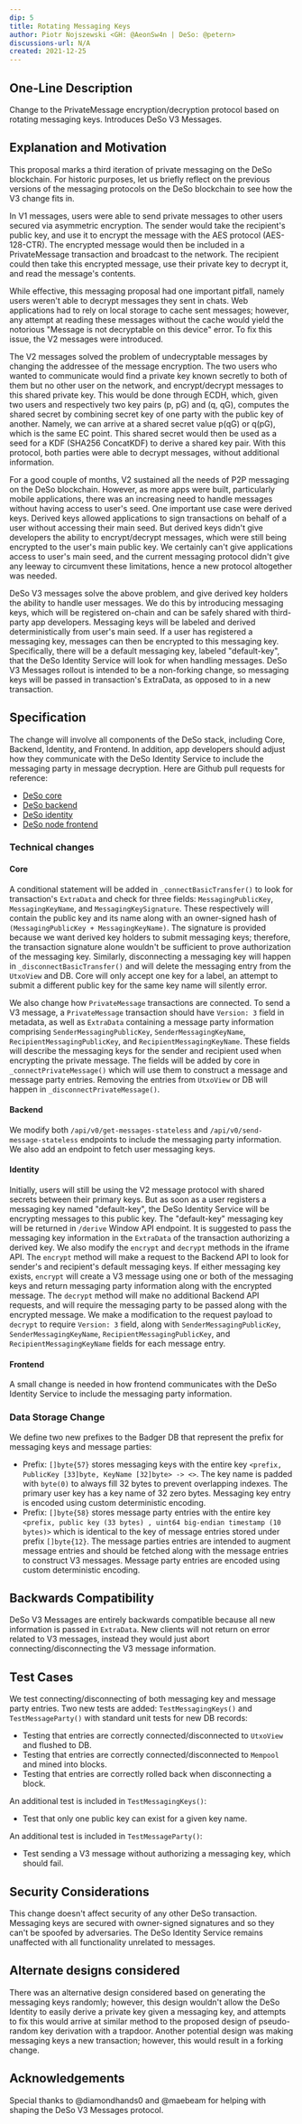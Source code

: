 ```yaml
---
dip: 5
title: Rotating Messaging Keys
author: Piotr Nojszewski <GH: @AeonSw4n | DeSo: @petern> 
discussions-url: N/A
created: 2021-12-25
---
```


## One-Line Description

Change to the PrivateMessage encryption/decryption protocol based on rotating messaging keys. Introduces DeSo V3 Messages.

## Explanation and Motivation
This proposal marks a third iteration of private messaging on the DeSo blockchain. For historic purposes, let us briefly reflect on the previous versions of the messaging protocols on the DeSo blockchain to see how the V3 change fits in. 

In V1 messages, users were able to send private messages to other users secured via asymmetric encryption. The sender would take the recipient's public key, and use it to encrypt the message with the AES protocol (AES-128-CTR). The encrypted message would then be included in a PrivateMessage transaction and broadcast to the network. The recipient could then take this encrypted message, use their private key to decrypt it, and read the message's contents. 

While effective, this messaging proposal had one important pitfall, namely users weren't able to decrypt messages they sent in chats. Web applications had to rely on local storage to cache sent messages; however, any attempt at reading these messages without the cache would yield the notorious "Message is not decryptable on this device" error. To fix this issue, the V2 messages were introduced.

The V2 messages solved the problem of undecryptable messages by changing the addressee of the message encryption. The two users who wanted to communicate would find a private key known secretly to both of them but no other user on the network, and encrypt/decrypt messages to this shared private key. This would be done through ECDH, which, given two users and respectively two key pairs (p, pG) and (q, qG), computes the shared secret by combining secret key of one party with the public key of another. Namely, we can arrive at a shared secret value p(qG) or q(pG), which is the same EC point. This shared secret would then be used as a seed for a KDF (SHA256 ConcatKDF) to derive a shared key pair. With this protocol, both parties were able to decrypt messages, without additional information.

For a good couple of months, V2 sustained all the needs of P2P messaging on the DeSo blockchain. However, as more apps were built, particularly mobile applications, there was an increasing need to handle messages without having access to user's seed. One important use case were derived keys. Derived keys allowed applications to sign transactions on behalf of a user without accessing their main seed. But derived keys didn't give developers the ability to encrypt/decrypt messages, which were still being encrypted to the user's main public key. We certainly can't give applications access to user's main seed, and the current messaging protocol didn't give any leeway to circumvent these limitations, hence a new protocol altogether was needed.

DeSo V3 messages solve the above problem, and give derived key holders the ability to handle user messages. We do this by introducing messaging keys, which will be registered on-chain and can be safely shared with third-party app developers. Messaging keys will be labeled and derived deterministically from user's main seed. If a user has registered a messaging key, messages can then be encrypted to this messaging key. Specifically, there will be a default messaging key, labeled "default-key", that the DeSo Identity Service will look for when handling messages. DeSo V3 Messages rollout is intended to be a non-forking change, so messaging keys will be passed in transaction's ExtraData, as opposed to in a new transaction.

## Specification
The change will involve all components of the DeSo stack, including Core, Backend, Identity, and Frontend. In addition, app developers should adjust how they communicate with the DeSo Identity Service to include the messaging party in message decryption. Here are Github pull requests for reference:
- [DeSo core](https://github.com/deso-protocol/core/pull/170)
- [DeSo backend](https://github.com/deso-protocol/backend/pull/253)
- [DeSo identity](https://github.com/deso-protocol/identity/pull/107)
- [DeSo node frontend](https://github.com/deso-protocol/frontend/pull/543)

### Technical changes

#### Core
A conditional statement will be added in `_connectBasicTransfer()` to look for transaction's `ExtraData` and check for three fields: `MessagingPublicKey`, `MessagingKeyName`, and `MessagingKeySignature`. These respectively will contain the public key and its name along with an owner-signed hash of `(MessagingPublicKey + MessagingKeyName)`. The signature is provided because we want derived key holders to submit messaging keys; therefore, the transaction signature alone wouldn't be sufficient to prove authorization of the messaging key. Similarly, disconnecting a messaging key will happen in `_disconnectBasicTransfer()` and will delete the messaging entry from the `UtxoView` and DB. Core will only accept one key for a label, an attempt to submit a different public key for the same key name will silently error.

We also change how `PrivateMessage` transactions are connected. To send a V3 message, a `PrivateMessage` transaction should have `Version: 3` field in metadata, as well as `ExtraData` containing a message party information comprising `SenderMessagingPublicKey`, `SenderMessagingKeyName`, `RecipientMessagingPublicKey`, and `RecipientMessagingKeyName`. These fields will describe the messaging keys for the sender and recipient used when encrypting the private message. The fields will be added by core in `_connectPrivateMessage()` which will use them to construct a message and message party entries. Removing the entries from `UtxoView` or DB will happen in `_disconnectPrivateMessage()`.

#### Backend

We modify both `/api/v0/get-messages-stateless` and `/api/v0/send-message-stateless` endpoints to include the messaging party information. We also add an endpoint to fetch user messaging keys.

#### Identity

Initially, users will still be using the V2 message protocol with shared secrets between their primary keys. But as soon as a user registers a messaging key named "default-key", the DeSo Identity Service will be encrypting messages to this public key. The "default-key" messaging key will be returned in `/derive` Window API endpoint. It is suggested to pass the messaging key information in the `ExtraData` of the transaction authorizing a derived key. We also modify the `encrypt` and `decrypt` methods in the iframe API. The `encrypt` method will make a request to the Backend API to look for sender's and recipient's default messaging keys. If either messaging key exists, `encrypt` will create a V3 message using one or both of the messaging keys and return messaging party information along with the encrypted message. The `decrypt` method will make no additional Backend API requests, and will require the messaging party to be passed along with the encrypted message. We make a modification to the request payload to `decrypt` to require `Version: 3` field, along with `SenderMessagingPublicKey`, `SenderMessagingKeyName`, `RecipientMessagingPublicKey`, and `RecipientMessagingKeyName` fields for each message entry.

#### Frontend

A small change is needed in how frontend communicates with the DeSo Identity Service to include the messaging party information.

### Data Storage Change

We define two new prefixes to the Badger DB that represent the prefix for messaging keys and message parties:
- Prefix: `[]byte{57}` stores messaging keys with the entire key `<prefix, PublicKey [33]byte, KeyName [32]byte> -> <>`. The key name is padded with `byte(0)` to always fill 32 bytes to prevent overlapping indexes. The primary user key has a key name of 32 zero bytes. Messaging key entry is encoded using custom deterministic encoding.
- Prefix: `[]byte{58}` stores message party entries with the entire key `<prefix, public key (33 bytes) , uint64 big-endian timestamp (10 bytes)>` which is identical to the key of message entries stored under prefix `[]byte{12}`. The message parties entries are intended to augment message entries and should be fetched along with the message entries to construct V3 messages. Message party entries are encoded using custom deterministic encoding. 

## Backwards Compatibility
DeSo V3 Messages are entirely backwards compatible because all new information is passed in `ExtraData`. New clients will not return on error related to V3 messages, instead they would just abort connecting/disconnecting the V3 message information.

## Test Cases
We test connecting/disconnecting of both messaging key and message party entries. Two new tests are added: `TestMessagingKeys()` and `TestMessageParty()` with standard unit tests for new DB records:
- Testing that entries are correctly connected/disconnected to `UtxoView` and flushed to DB.
- Testing that entries are correctly connected/disconnected to `Mempool` and mined into blocks.
- Testing that entries are correctly rolled back when disconnecting a block.

An additional test is included in `TestMessagingKeys()`:
- Test that only one public key can exist for a given key name.

An additional test is included in `TestMessageParty()`:
- Test sending a V3 message without authorizing a messaging key, which should fail.

## Security Considerations
This change doesn't affect security of any other DeSo transaction. Messaging keys are secured with owner-signed signatures and so they can't be spoofed by adversaries. The DeSo Identity Service remains unaffected with all functionality unrelated to messages.

## Alternate designs considered
There was an alternative design considered based on generating the messaging keys randomly; however, this design wouldn't allow the DeSo Identity to easily derive a private key given a messaging key, and attempts to fix this would arrive at similar method to the proposed design of pseudo-random key derivation with a trapdoor. Another potential design was making messaging keys a new transaction; however, this would result in a forking change.

## Acknowledgements
Special thanks to @diamondhands0 and @maebeam for helping with shaping the DeSo V3 Messages protocol.
